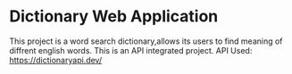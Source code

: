 # Dictionary Web Application
This project is a word search dictionary,allows its users to find meaning of diffrent english words.
This is an API integrated project.
API Used: https://dictionaryapi.dev/
